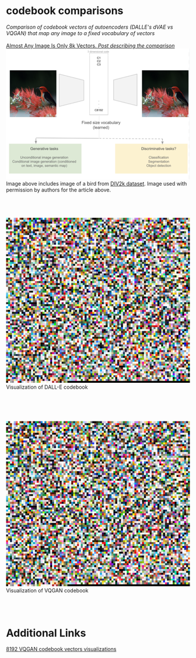 # codebook comparisons
_Comparison of codebook vectors of autoencoders (DALLE's dVAE vs VQGAN) that map any image to a fixed vocabulary of vectors_
<br/>
<br/>
[Almost Any Image Is Only 8k Vectors. _Post describing the comparison_](https://towardsdatascience.com/almost-any-image-is-only-8k-vectors-c68c1b1aa6d2)
<br/>
 <img src="article_title.png" width="600">
<br/>
Image above includes image of a bird from [DIV2k dataset](https://data.vision.ee.ethz.ch/cvl/DIV2K/). Image used with permission by authors for the article above. 
<br/>
<br/>
<br/>
<br/>
<br/>
 <img src="dalle_cb.png" width="600">
 <br/>
 Visualization of DALL-E codebook
<br/>
<br/>
 <br/>
 <br/>
 <br/>
 <br/>
 <img src="dalle_cb.png" width="600">
 <br/>
 Visualization of VQGAN codebook
  <br/>
 <br/>
 <br/>
 <br/>
 
 # Additional Links
 
 [8192 VQGAN codebook vectors visualizations](https://drive.google.com/file/d/1mACU-vIfvRchICyoev_yap5OaowLCGgp/view?usp=sharing)
